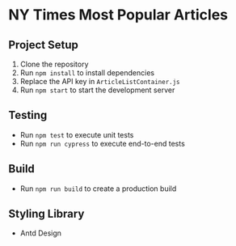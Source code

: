 # NY Times Most Popular Articles

## Project Setup

1. Clone the repository
2. Run `npm install` to install dependencies
3. Replace the API key in `ArticleListContainer.js`
4. Run `npm start` to start the development server

## Testing

- Run `npm test` to execute unit tests
- Run `npm run cypress` to execute end-to-end tests

## Build

- Run `npm run build` to create a production build

## Styling Library

- Antd Design



